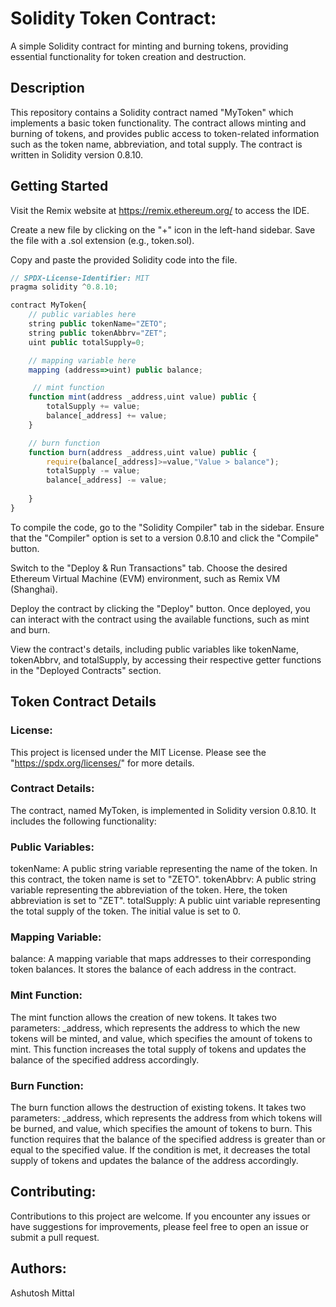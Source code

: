 # Solidity Token Contract:

A simple Solidity contract for minting and burning tokens, providing essential functionality for token creation and destruction.

## Description

This repository contains a Solidity contract named "MyToken" which implements a basic token functionality. The contract allows minting and burning of tokens, and provides public access to token-related information such as the token name, abbreviation, and total supply. The contract is written in Solidity version 0.8.10.

## Getting Started

Visit the Remix website at https://remix.ethereum.org/ to access the IDE.

Create a new file by clicking on the "+" icon in the left-hand sidebar. Save the file with a .sol extension (e.g., token.sol).

Copy and paste the provided Solidity code into the file.

```javascript
// SPDX-License-Identifier: MIT
pragma solidity ^0.8.10;

contract MyToken{
    // public variables here
    string public tokenName="ZETO";
    string public tokenAbbrv="ZET";
    uint public totalSupply=0;

    // mapping variable here
    mapping (address=>uint) public balance;

     // mint function
    function mint(address _address,uint value) public {
        totalSupply += value;
        balance[_address] += value;
    }

    // burn function
    function burn(address _address,uint value) public {
        require(balance[_address]>=value,"Value > balance");
        totalSupply -= value;
        balance[_address] -= value;
        
    }
}
```
To compile the code, go to the "Solidity Compiler" tab in the sidebar. Ensure that the "Compiler" option is set to a version 0.8.10 and click the "Compile" button.

Switch to the "Deploy & Run Transactions" tab. Choose the desired Ethereum Virtual Machine (EVM) environment, such as Remix VM (Shanghai).

Deploy the contract by clicking the "Deploy" button. Once deployed, you can interact with the contract using the available functions, such as mint and burn.

View the contract's details, including public variables like tokenName, tokenAbbrv, and totalSupply, by accessing their respective getter functions in the "Deployed Contracts" section.

## Token Contract Details

### License:
This project is licensed under the MIT License. Please see the "https://spdx.org/licenses/" for more details.

### Contract Details:
The contract, named MyToken, is implemented in Solidity version 0.8.10. It includes the following functionality:

### Public Variables:
tokenName:    A public string variable representing the name of the token. In this contract, the token name is set to "ZETO".
tokenAbbrv:   A public string variable representing the abbreviation of the token. Here, the token abbreviation is set to "ZET".
totalSupply:  A public uint variable representing the total supply of the token. The initial value is set to 0.

### Mapping Variable:
balance: A mapping variable that maps addresses to their corresponding token balances. It stores the balance of each address in the contract.

### Mint Function:
The mint function allows the creation of new tokens. It takes two parameters: _address, which represents the address to which the new tokens will be minted, and value, which specifies the amount of tokens to mint. This function increases the total supply of tokens and updates the balance of the specified address accordingly.

### Burn Function:
The burn function allows the destruction of existing tokens. It takes two parameters: _address, which represents the address from which tokens will be burned, and value, which specifies the amount of tokens to burn. This function requires that the balance of the specified address is greater than or equal to the specified value. If the condition is met, it decreases the total supply of tokens and updates the balance of the address accordingly.

## Contributing:
Contributions to this project are welcome. If you encounter any issues or have suggestions for improvements, please feel free to open an issue or submit a pull request.

## Authors:
Ashutosh Mittal

